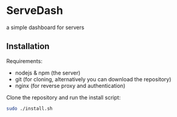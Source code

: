 # ServeDash
a simple dashboard for servers

## Installation
Requirements:
- nodejs & npm (the server)
- git (for cloning, alternatively you can download the repository)
- nginx (for reverse proxy and authentication)

Clone the repository and run the install script:
```bash
sudo ./install.sh
```